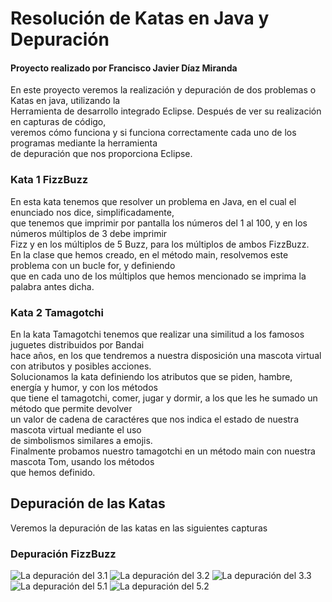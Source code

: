 # Resolución de Katas en Java y Depuración
#### Proyecto realizado por Francisco Javier Díaz Miranda
En este proyecto veremos la realización y depuración de dos problemas o Katas en java, utilizando la  
Herramienta de desarrollo integrado Eclipse. Después de ver su realización en capturas de código,  
veremos cómo funciona y si funciona correctamente cada uno de los programas mediante la herramienta  
de depuración que nos proporciona Eclipse.
### Kata 1 FizzBuzz
En esta kata tenemos que resolver un problema en Java, en el cual el enunciado nos dice, simplificadamente,  
que tenemos que imprimir por pantalla los números del 1 al 100, y en los números múltiplos de 3 debe imprimir  
Fizz y en los múltiplos de 5 Buzz, para los múltiplos de ambos FizzBuzz.  
En la clase que hemos creado, en el método main, resolvemos este problema con un bucle for, y definiendo  
que en cada uno de los múltiplos que hemos mencionado se imprima la palabra antes dicha.
### Kata 2 Tamagotchi
En la kata Tamagotchi tenemos que realizar una similitud a los famosos juguetes distribuidos por Bandai  
hace años, en los que tendremos a nuestra disposición una mascota virtual con atributos y posibles acciones.  
Solucionamos la kata definiendo los atributos que se piden, hambre, energía y humor, y con los métodos  
que tiene el tamagotchi, comer, jugar y dormir, a los que les he sumado un método que permite devolver  
un valor de cadena de caractéres que nos indica el estado de nuestra mascota virtual mediante el uso  
de simbolismos similares a emojis.  
Finalmente probamos nuestro tamagotchi en un método main con nuestra mascota Tom, usando los métodos  
que hemos definido.
## Depuración de las Katas
Veremos la depuración de las katas en las siguientes capturas
### Depuración FizzBuzz
![La depuración del 3.1](CapturasFizzBuzz/Depuración_FizzBuzz1.png)
![La depuración del 3.2](CapturasFizzBuzz/Depuración_FizzBuzz2.png)
![La depuración del 3.3](CapturasFizzBuzz/Depuración_FizzBuzz3.png)
![La depuración del 5.1](CapturasFizzBuzz/Depuración_FizzBuzz4.png)
![La depuración del 5.2](CapturasFizzBuzz/Depuración_FizzBuzz5.png)
